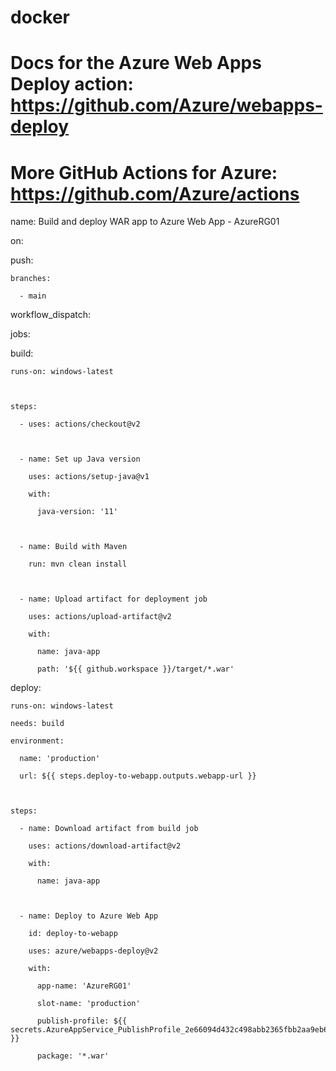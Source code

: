 # docker

# Docs for the Azure Web Apps Deploy action: https://github.com/Azure/webapps-deploy

# More GitHub Actions for Azure: https://github.com/Azure/actions



name: Build and deploy WAR app to Azure Web App - AzureRG01



on:

  push:

    branches:

      - main

  workflow_dispatch:



jobs:

  build:

    runs-on: windows-latest



    steps:

      - uses: actions/checkout@v2



      - name: Set up Java version

        uses: actions/setup-java@v1

        with:

          java-version: '11'



      - name: Build with Maven

        run: mvn clean install



      - name: Upload artifact for deployment job

        uses: actions/upload-artifact@v2

        with:

          name: java-app

          path: '${{ github.workspace }}/target/*.war'



  deploy:

    runs-on: windows-latest

    needs: build

    environment:

      name: 'production'

      url: ${{ steps.deploy-to-webapp.outputs.webapp-url }}



    steps:

      - name: Download artifact from build job

        uses: actions/download-artifact@v2

        with:

          name: java-app



      - name: Deploy to Azure Web App

        id: deploy-to-webapp

        uses: azure/webapps-deploy@v2

        with:

          app-name: 'AzureRG01'

          slot-name: 'production'

          publish-profile: ${{ secrets.AzureAppService_PublishProfile_2e66094d432c498abb2365fbb2aa9eb6 }}

          package: '*.war'
